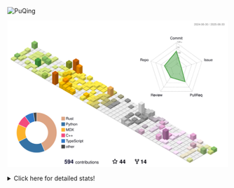 ![PuQing](https://user-images.githubusercontent.com/27223114/171565019-9a56fae6-b08b-421f-99db-7e830da42371.png)

![](./profile-3d-contrib/profile-season-animate.svg)

<details>
<summary>Click here for detailed stats!</summary>

<!--START_SECTION:waka-->
![Lines of code](https://img.shields.io/badge/From%20Hello%20World%20I%27ve%20Written-1.9%20million%20lines%20of%20code-blue)

**🐱 My GitHub Data** 

> 📦 448.0 kB Used in GitHub's Storage 
 > 
> 🏆 238 Contributions in the Year 2025
 > 
> 🚫 Not Opted to Hire
 > 
> 📜 40 Public Repositories 
 > 
> 🔑 34 Private Repositories 
 > 
**I'm an Early 🐤** 

```text
🌞 Morning                767 commits         ██░░░░░░░░░░░░░░░░░░░░░░░   09.11 % 
🌆 Daytime                3619 commits        ███████████░░░░░░░░░░░░░░   43.01 % 
🌃 Evening                1936 commits        ██████░░░░░░░░░░░░░░░░░░░   23.01 % 
🌙 Night                  2093 commits        ██████░░░░░░░░░░░░░░░░░░░   24.87 % 
```


📊 **This Week I Spent My Time On** 

```text
💬 Programming Languages: 
Surfing                  19 hrs 28 mins      ████████████░░░░░░░░░░░░░   48.78 % 
ShellSession             5 hrs 45 mins       ████░░░░░░░░░░░░░░░░░░░░░   14.42 % 
Swift                    5 hrs 3 mins        ███░░░░░░░░░░░░░░░░░░░░░░   12.66 % 
Python                   3 hrs 52 mins       ██░░░░░░░░░░░░░░░░░░░░░░░   09.71 % 
Chat                     2 hrs 25 mins       ██░░░░░░░░░░░░░░░░░░░░░░░   06.09 % 

🔥 Editors: 
Arc                      19 hrs 28 mins      ████████████░░░░░░░░░░░░░   48.78 % 
Ghostty                  5 hrs 48 mins       ████░░░░░░░░░░░░░░░░░░░░░   14.55 % 
Xcode                    5 hrs 28 mins       ███░░░░░░░░░░░░░░░░░░░░░░   13.71 % 
VS Code                  4 hrs 27 mins       ███░░░░░░░░░░░░░░░░░░░░░░   11.17 % 
Telegram                 1 hr 49 mins        █░░░░░░░░░░░░░░░░░░░░░░░░   04.59 % 

💻 Operating System: 
Mac                      35 hrs 30 mins      ██████████████████████░░░   88.96 % 
WSL                      2 hrs 38 mins       ██░░░░░░░░░░░░░░░░░░░░░░░   06.64 % 
Linux                    1 hr 42 mins        █░░░░░░░░░░░░░░░░░░░░░░░░   04.26 % 
Windows                  3 mins              ░░░░░░░░░░░░░░░░░░░░░░░░░   00.14 % 
```


<!--END_SECTION:waka-->
</details>
